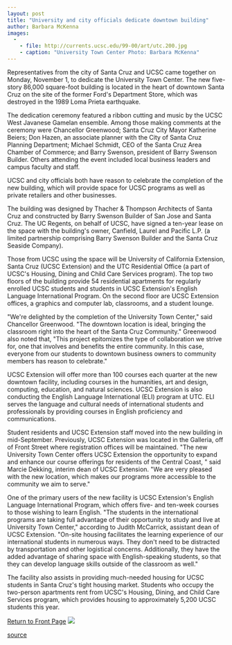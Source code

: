 ```yaml
---
layout: post
title: "University and city officials dedicate downtown building"
author: Barbara McKenna
images:
  -
    - file: http://currents.ucsc.edu/99-00/art/utc.200.jpg
    - caption: "University Town Center Photo: Barbara McKenna"
---
```


Representatives from the city of Santa Cruz and UCSC came together on Monday, November 1, to dedicate the University Town Center. The new five-story 86,000 square-foot building is located in the heart of downtown Santa Cruz on the site of the former Ford's Department Store, which was destroyed in the 1989 Loma Prieta earthquake.

The dedication ceremony featured a ribbon cutting and music by the UCSC West Javanese Gamelan ensemble. Among those making comments at the ceremony were Chancellor Greenwood; Santa Cruz City Mayor Katherine Beiers; Don Hazen, an associate planner with the City of Santa Cruz Planning Department; Michael Schmidt, CEO of the Santa Cruz Area Chamber of Commerce; and Barry Swenson, president of Barry Swenson Builder. Others attending the event included local business leaders and campus faculty and staff.

UCSC and city officials both have reason to celebrate the completion of the new building, which will provide space for UCSC programs as well as private retailers and other businesses.

The building was designed by Thacher & Thompson Architects of Santa Cruz and constructed by Barry Swenson Builder of San Jose and Santa Cruz. The UC Regents, on behalf of UCSC, have signed a ten-year lease on the space with the building's owner, Canfield, Laurel and Pacific L.P. (a limited partnership comprising Barry Swenson Builder and the Santa Cruz Seaside Company).

Those from UCSC using the space will be University of California Extension, Santa Cruz (UCSC Extension) and the UTC Residential Office (a part of UCSC's Housing, Dining and Child Care Services program). The top two floors of the building provide 54 residential apartments for regularly enrolled UCSC students and students in UCSC Extension's English Language International Program. On the second floor are UCSC Extension offices, a graphics and computer lab, classrooms, and a student lounge.

"We're delighted by the completion of the University Town Center," said Chancellor Greenwood. "The downtown location is ideal, bringing the classroom right into the heart of the Santa Cruz Community." Greenwood also noted that, "This project epitomizes the type of collaboration we strive for, one that involves and benefits the entire community. In this case, everyone from our students to downtown business owners to community members has reason to celebrate."

UCSC Extension will offer more than 100 courses each quarter at the new downtown facility, including courses in the humanities, art and design, computing, education, and natural sciences. UCSC Extension is also conducting the English Language International (ELI) program at UTC. ELI serves the language and cultural needs of international students and professionals by providing courses in English proficiency and communications.

Student residents and UCSC Extension staff moved into the new building in mid-September. Previously, UCSC Extension was located in the Galleria, off of Front Street where registration offices will be maintained. "The new University Town Center offers UCSC Extension the opportunity to expand and enhance our course offerings for residents of the Central Coast, " said Marcie Dekking, interim dean of UCSC Extension. "We are very pleased with the new location, which makes our programs more accessible to the community we aim to serve."

One of the primary users of the new facility is UCSC Extension's English Language International Program, which offers five- and ten-week courses to those wishing to learn English. "The students in the international programs are taking full advantage of their opportunity to study and live at University Town Center," according to Judith McCarrick, assistant dean of UCSC Extension. "On-site housing facilitates the learning experience of our international students in numerous ways. They don't need to be distracted by transportation and other logistical concerns. Additionally, they have the added advantage of sharing space with English-speaking students, so that they can develop language skills outside of the classroom as well."

The facility also assists in providing much-needed housing for UCSC students in Santa Cruz's tight housing market. Students who occupy the two-person apartments rent from UCSC's Housing, Dining, and Child Care Services program, which provides housing to approximately 5,200 UCSC students this year.

  
[Return to Front Page][1] ![ ][2]

[1]: ../../index.html
[2]: ../../images/trans.gif

[source](http://www1.ucsc.edu/currents/99-00/11-01/center.html "Permalink to center")
